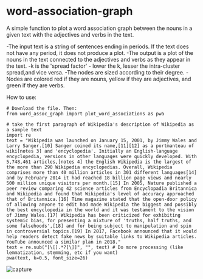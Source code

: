 # word-association-graph
A simple function to plot a word association graph between the nouns in a given text with the adjectives and verbs in the text.

-The input text is a string of sentences ending in periods. If the text does not have any period, it does not produce a plot.
-The output is a plot of the nouns in the text connected to the adjectives and verbs as they appear in the text.
-k is the 'spread factor' - lower the k, lesser the intra-cluster spread,and vice versa.
-The nodes are sized according to their degree.
-Nodes are colored red if they are nouns, yellow if they are adjectives, and green if they are verbs.

How to use:
```
# Download the file. Then:
from word_assoc_graph import plot_word_associations as pwa

# take the first paragraph of Wikipedia's description of Wikipedia as a sample text
import re
text = "Wikipedia was launched on January 15, 2001, by Jimmy Wales and Larry Sanger.[10] Sanger coined its name,[11][12] as a portmanteau of wiki[notes 3] and 'encyclopedia'. Initially an English-language encyclopedia, versions in other languages were quickly developed. With 5,748,461 articles,[notes 4] the English Wikipedia is the largest of the more than 290 Wikipedia encyclopedias. Overall, Wikipedia comprises more than 40 million articles in 301 different languages[14] and by February 2014 it had reached 18 billion page views and nearly 500 million unique visitors per month.[15] In 2005, Nature published a peer review comparing 42 science articles from Encyclopadia Britannica and Wikipedia and found that Wikipedia's level of accuracy approached that of Britannica.[16] Time magazine stated that the open-door policy of allowing anyone to edit had made Wikipedia the biggest and possibly the best encyclopedia in the world and it was testament to the vision of Jimmy Wales.[17] Wikipedia has been criticized for exhibiting systemic bias, for presenting a mixture of 'truths, half truths, and some falsehoods',[18] and for being subject to manipulation and spin in controversial topics.[19] In 2017, Facebook announced that it would help readers detect fake news by suitable links to Wikipedia articles. YouTube announced a similar plan in 2018." 
text = re.sub("[\[].*?[\]]", "", text) # Do more processing (like lemmatization, stemming, etc if you want)
pwa(text, k=0.5, font_size=26)
```
![capture](https://user-images.githubusercontent.com/39755678/50878135-25ef9000-1410-11e9-9992-56434eecd041.PNG)
